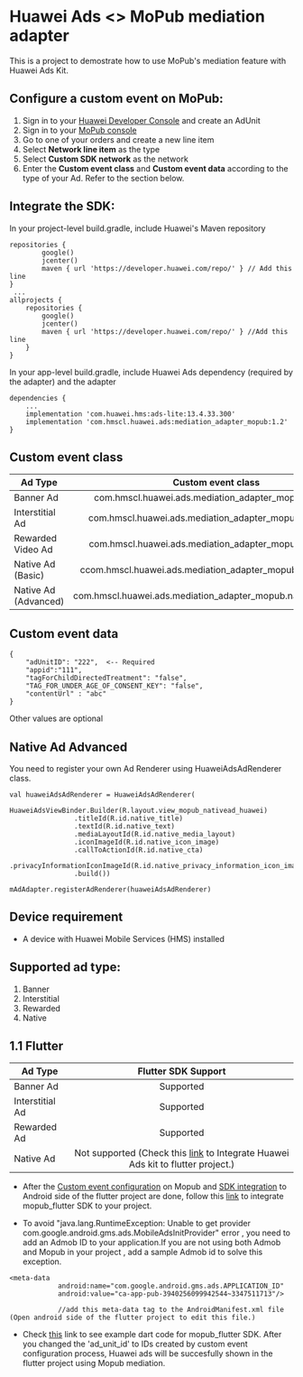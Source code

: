 # Huawei Ads <> MoPub mediation adapter
This is a project to demostrate how to use MoPub's mediation feature with Huawei Ads Kit.

## Configure a custom event on MoPub:
1. Sign in to your [Huawei Developer Console](https://developer.huawei.com/consumer/en/console) and create an AdUnit
2. Sign in to your [MoPub console](https://app.mopub.com/)
3. Go to one of your orders and create a new line item
4. Select **Network line item** as the type
5. Select **Custom SDK network** as the network
6. Enter the **Custom event class** and **Custom event data** according to the type of your Ad. Refer to the section below.

## Integrate the SDK:
In your project-level build.gradle, include Huawei's Maven repository
```
repositories {
        google()
        jcenter()
        maven { url 'https://developer.huawei.com/repo/' } // Add this line
}
 ...
allprojects {
    repositories {
        google()
        jcenter()
        maven { url 'https://developer.huawei.com/repo/' } //Add this line
    }
}
```

In your app-level build.gradle, include Huawei Ads dependency (required by the adapter) and the adapter
```
dependencies {
    ...
    implementation 'com.huawei.hms:ads-lite:13.4.33.300'
    implementation 'com.hmscl.huawei.ads:mediation_adapter_mopub:1.2'
}
```

## Custom event class
| Ad Type        | Custom event class           |
| ------------- |:-------------:|
| Banner Ad      | com.hmscl.huawei.ads.mediation_adapter_mopub.banner |
| Interstitial Ad      | com.hmscl.huawei.ads.mediation_adapter_mopub.interstitial     |
| Rewarded Video Ad | com.hmscl.huawei.ads.mediation_adapter_mopub.rewarded     |
| Native Ad (Basic) | ccom.hmscl.huawei.ads.mediation_adapter_mopub.native_basic    |
| Native Ad (Advanced) | com.hmscl.huawei.ads.mediation_adapter_mopub.native_advanced    |

## Custom event data
```
{
    "adUnitID": "222",  <-- Required
    "appid":"111",
    "tagForChildDirectedTreatment": "false", 
    "TAG_FOR_UNDER_AGE_OF_CONSENT_KEY": "false", 
    "contentUrl" : "abc"
}
```
Other values are optional

## Native Ad Advanced
You need to register your own Ad Renderer using HuaweiAdsAdRenderer class.
```
val huaweiAdsAdRenderer = HuaweiAdsAdRenderer(
            HuaweiAdsViewBinder.Builder(R.layout.view_mopub_nativead_huawei)
                .titleId(R.id.native_title)
                .textId(R.id.native_text)
                .mediaLayoutId(R.id.native_media_layout)
                .iconImageId(R.id.native_icon_image)
                .callToActionId(R.id.native_cta)
                .privacyInformationIconImageId(R.id.native_privacy_information_icon_image)
                .build())

mAdAdapter.registerAdRenderer(huaweiAdsAdRenderer)
```

## Device requirement
- A device with Huawei Mobile Services (HMS) installed
 
## Supported ad type:
1. Banner
2. Interstitial
3. Rewarded
4. Native


## 1.1 Flutter


| Ad Type        | Flutter SDK Support           |
| ------------- |:-------------:|
| Banner Ad      | Supported |
| Interstitial Ad      | Supported     |
| Rewarded Ad | Supported    |
| Native Ad  | Not supported (Check this [link](https://developer.huawei.com/consumer/en/doc/development/HMS-Plugin-Guides/native-ads-0000001050198817) to Integrate Huawei Ads kit to flutter project.)  |



 - After the [Custom event configuration](https://github.com/clho40/Mediation/blob/main/mediation_adapter_mopub/README.md#configure-a-custom-event-on-mopub) on Mopub and [SDK integration](https://github.com/clho40/Mediation/tree/main/mediation_adapter_mopub#integrate-the-sdk) to Android side of the flutter project  are done,  follow this [link](https://pub.dev/packages/mopub_flutter/install) to integrate mopub_flutter SDK to your project.



- To avoid "java.lang.RuntimeException: Unable to get provider com.google.android.gms.ads.MobileAdsInitProvider"  error , you need to add an Admob ID to your application.If you are not using both Admob and Mopub in your project , add a sample Admob id to solve this exception.



```
<meta-data
            android:name="com.google.android.gms.ads.APPLICATION_ID"
            android:value="ca-app-pub-3940256099942544~3347511713"/>
            
            //add this meta-data tag to the AndroidManifest.xml file (Open android side of the flutter project to edit this file.)
```


- Check [this](https://pub.dev/packages/mopub_flutter/example) link to see example dart code for mopub_flutter SDK. After you changed the 'ad_unit_id' to IDs created by custom event configuration process, Huawei ads will be succesfully shown in the flutter project using Mopub mediation.


